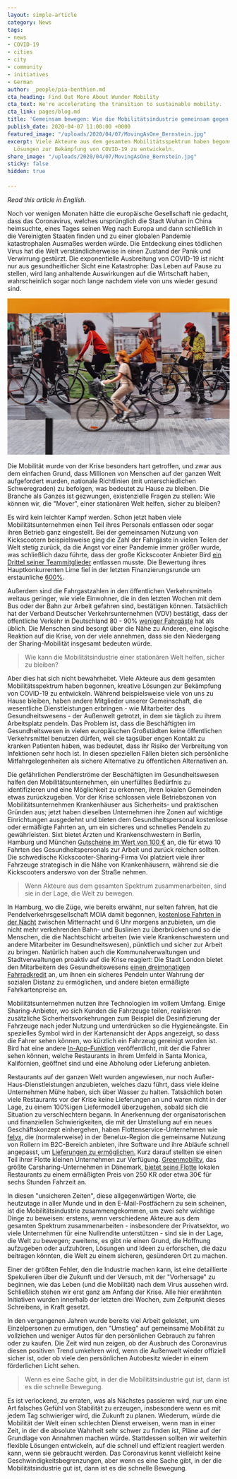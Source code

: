 ```yaml
---
layout: simple-article
category: News
tags:
- news
- COVID-19
- cities
- city
- community
- initiatives
- German
author: _people/pia-benthien.md
cta_heading: Find Out More About Wunder Mobility
cta_text: We're accelerating the transition to sustainable mobility.
cta_link: pages/blog.md
title: 'Gemeinsam bewegen: Wie die Mobilitätsindustrie gemeinsam gegen COVID-19 kämpft'
publish_date: 2020-04-07 11:00:00 +0000
featured_image: "/uploads/2020/04/07/MovingAsOne_Bernstein.jpg"
excerpt: Viele Akteure aus dem gesamten Mobilitätsspektrum haben begonnen, kreative
  Lösungen zur Bekämpfung von COVID-19 zu entwickeln.
share_image: "/uploads/2020/04/07/MovingAsOne_Bernstein.jpg"
sticky: false
hidden: true

---
```

_Read this article in English._

Noch vor wenigen Monaten hätte die europäische Gesellschaft nie gedacht, dass das Coronavirus, welches ursprünglich die Stadt Wuhan in China heimsuchte, eines Tages seinen Weg nach Europa und dann schließlich in die Vereinigten Staaten finden und zu einer globalen Pandemie katastrophalen Ausmaßes werden würde. Die Entdeckung eines tödlichen Virus hat die Welt verständlicherweise in einen Zustand der Panik und Verwirrung gestürzt. Die exponentielle Ausbreitung von COVID-19 ist nicht nur aus gesundheitlicher Sicht eine Katastrophe: Das Leben auf Pause zu stellen, wird lang anhaltende Auswirkungen auf die Wirtschaft haben, wahrscheinlich sogar noch lange nachdem viele von uns wieder gesund sind.

![](/uploads/2020/04/07/MovingAsOne_body.jpg)

Die Mobilität wurde von der Krise besonders hart getroffen, und zwar aus dem einfachen Grund, dass Millionen von Menschen auf der ganzen Welt aufgefordert wurden, nationale Richtlinien (mit unterschiedlichen Schweregraden) zu befolgen, was bedeutet zu Hause zu bleiben. Die Branche als Ganzes ist gezwungen, existenzielle Fragen zu stellen: Wie können wir, die "Mover", einer stationären Welt helfen, sicher zu bleiben?

Es wird kein leichter Kampf werden. Schon jetzt haben viele Mobilitätsunternehmen einen Teil ihres Personals entlassen oder sogar ihren Betrieb ganz eingestellt. Bei der gemeinsamen Nutzung von Kickscootern beispielsweise ging die Zahl der Fahrgäste in vielen Teilen der Welt stetig zurück, da die Angst vor einer Pandemie immer größer wurde, was schließlich dazu führte, dass der große Kickscooter Anbieter Bird [ein Drittel seiner Teammitglieder](https://www.theverge.com/2020/3/27/21197377/bird-scooter-layoff-staff-coronavirus-shutdown-sales-drop "Bird lays off nearly a third of its staff") entlassen musste. Die Bewertung ihres Hauptkonkurrenten Lime fiel in der letzten Finanzierungsrunde um erstaunliche [600%](https://www.theinformation.com/articles/limes-valuation-may-fall-80-in-emergency-fundraising).

Außerdem sind die Fahrgastzahlen in den öffentlichen Verkehrsmitteln weitaus geringer, wie viele Einwohner, die in den letzten Wochen mit dem Bus oder der Bahn zur Arbeit gefahren sind, bestätigen können. Tatsächlich hat der Verband Deutscher Verkehrsunternehmen (VDV) bestätigt, dass der öffentliche Verkehr in Deutschland 80 - 90% [weniger Fahrgäste](https://www.spiegel.de/wirtschaft/coronakrise-verkehrsbetrieben-brechen-umsaetze-weg-a-b5d4fd8a-6732-4259-bb37-9e2a850dd9d9) hat als üblich. Die Menschen sind besorgt über die Nähe zu Anderen, eine logische Reaktion auf die Krise, von der viele annehmen, dass sie den Niedergang der Sharing-Mobilität insgesamt bedeuten würde.

> Wie kann die Mobilitätsindustrie einer stationären Welt helfen, sicher zu bleiben?

Aber dies hat sich nicht bewahrheitet. Viele Akteure aus dem gesamten Mobilitätsspektrum haben begonnen, kreative Lösungen zur Bekämpfung von COVID-19 zu entwickeln. Während beispielsweise viele von uns zu Hause bleiben, haben andere Mitglieder unserer Gemeinschaft, die wesentliche Dienstleistungen erbringen - wie Mitarbeiter des Gesundheitswesens - der Außenwelt getrotzt, in dem sie täglich zu ihrem Arbeitsplatz pendeln. Das Problem ist, dass die Beschäftigten im Gesundheitswesen in vielen europäischen Großstädten keine öffentlichen Verkehrsmittel benutzen dürfen, weil sie tagsüber engen Kontakt zu kranken Patienten haben, was bedeutet, dass ihr Risiko der Verbreitung von Infektionen sehr hoch ist. In diesen speziellen Fällen bieten sich persönliche Mitfahrgelegenheiten als sichere Alternative zu öffentlichen Alternativen an.

Die gefährlichen Pendlerströme der Beschäftigten im Gesundheitswesen halfen den Mobilitätsunternehmen, ein unerfülltes Bedürfnis zu identifizieren und eine Möglichkeit zu erkennen, ihren lokalen Gemeinden etwas zurückzugeben. Vor der Krise schlossen viele Betriebszonen von Mobilitätsunternehmen Krankenhäuser aus Sicherheits- und praktischen Gründen aus; jetzt haben dieselben Unternehmen ihre Zonen auf wichtige Einrichtungen ausgedehnt und bieten dem Gesundheitspersonal kostenlose oder ermäßigte Fahrten an, um ein sicheres und schnelles Pendeln zu gewährleisten. Sixt bietet Ärzten und Krankenschwestern in Berlin, Hamburg und München [Gutscheine im Wert von 100 €](https://www.onvista.de/news/sixt-ermoeglicht-aerzten-und-pflegepersonal-der-staedtischen-und-staatlichen-kliniken-kostenlosen-zugang-zu-carsharing-fahrzeugen-340085539) an, die für etwa 10 Fahrten des Gesundheitspersonals zur Arbeit und zurück reichen sollten. Die schwedische Kickscooter-Sharing-Firma Voi platziert viele ihrer Fahrzeuge strategisch in die Nähe von Krankenhäusern, während sie die Kickscooters anderswo von der Straße nehmen.

> Wenn Akteure aus dem gesamten Spektrum zusammenarbeiten, sind sie in der Lage, die Welt zu bewegen.

In Hamburg, wo die Züge, wie bereits erwähnt, nur selten fahren, hat die Pendelverkehrsgesellschaft MOIA damit begonnen, [kostenlose Fahrten in der Nacht](https://www.hamburg.de/pressearchiv-fhh/13768850/2020-03-29-bwvi-bus-und-bahn/) zwischen Mitternacht und 6 Uhr morgens anzubieten, um die nicht mehr verkehrenden Bahn- und Buslinien zu überbrücken und so die Menschen, die die Nachtschicht arbeiten (wie viele Krankenschwestern und andere Mitarbeiter im Gesundheitswesen), pünktlich und sicher zur Arbeit zu bringen. Natürlich haben auch die Kommunalverwaltungen und Stadtverwaltungen proaktiv auf die Krise reagiert: Die Stadt London bietet den Mitarbeitern des Gesundheitswesens [einen dreimonatigen Fahrradkredit](https://www.theverge.com/2020/3/30/21199401/london-health-workers-ebike-free-loan-public-transport-coronavirus) an, um ihnen ein sicheres Pendeln unter Wahrung der sozialen Distanz zu ermöglichen, und andere bieten ermäßigte Fahrkartenpreise an.

Mobilitätsunternehmen nutzen ihre Technologien im vollem Umfang. Einige Sharing-Anbieter, wo sich Kunden die Fahrzeuge teilen, realisieren zusätzliche Sicherheitsvorkehrungen zum Beispiel die Desinfizierung der Fahrzeuge nach jeder Nutzung und unterdrücken so die Hygieneängste. Ein spezielles Symbol wird in der Kartenansicht der Apps angezeigt, so dass die Fahrer sehen können, wo kürzlich ein Fahrzeug gereinigt worden ist. Bird hat eine andere [In-App-Funktion](https://www.bird.co/blog/local-restaurants-serving-takeout-delivery-bird-app/) veröffentlicht, mit der die Fahrer sehen können, welche Restaurants in ihrem Umfeld in Santa Monica, Kalifornien, geöffnet sind und eine Abholung oder Lieferung anbieten.

Restaurants auf der ganzen Welt wurden angewiesen, nur noch Außer-Haus-Dienstleistungen anzubieten, welches dazu führt, dass viele kleine Unternehmen Mühe haben, sich über Wasser zu halten. Tatsächlich boten viele Restaurants vor der Krise keine Lieferungen an und waren nicht in der Lage, zu einem 100%igen Liefermodell überzugehen, sobald sich die Situation zu verschlechtern begann. In Anerkennung der organisatorischen und finanziellen Schwierigkeiten, die mit der Umstellung auf ein neues Geschäftskonzept einhergehen, haben Flottenservice-Unternehmen wie [felyx](https://felyx.com/), die (normalerweise) in der Benelux-Region die gemeinsame Nutzung von Rollern im B2C-Bereich anbieten, ihre Software und ihre Abläufe schnell angepasst, um [Lieferungen zu ermöglichen.](https://siliconcanals.com/news/startups/travel-mobility/lime-and-bird-pull-operations-in-europe-5-top-european-e-scooter-startups-tell-us-what-theyre-doing-to-combat-covid-19-outbreak/) Kurz darauf stellten sie einen Teil ihrer Flotte kleinen Unternehmen zur Verfügung. [Greenmobility](https://www.greenmobility.com/dk/en/), das größte Carsharing-Unternehmen in Dänemark, [bietet seine Flotte](https://www.greenmobility.com/dk/da/samarbejde-landingpage/takeaway-koersel/) lokalen Restaurants zu einem ermäßigten Preis von 250 KR oder etwa 30€ für sechs Stunden Fahrzeit an.

In diesen "unsicheren Zeiten", diese allgegenwärtigen Worte, die heutzutage in aller Munde und in den E-Mail-Postfächern zu sein scheinen, ist die Mobilitätsindustrie zusammengekommen, um zwei sehr wichtige Dinge zu beweisen: erstens, wenn verschiedene Akteure aus dem gesamten Spektrum zusammenarbeiten - insbesondere der Privatsektor, wo viele Unternehmen für eine Nullrendite unterstützen - sind sie in der Lage, die Welt zu bewegen; zweitens, es gibt nie einen Grund, die Hoffnung aufzugeben oder aufzuhören, Lösungen und Ideen zu erforschen, die dazu beitragen könnten, die Welt zu einem sicheren, gesünderen Ort zu machen.

Einer der größten Fehler, den die Industrie machen kann, ist eine detaillierte Spekulieren über die Zukunft und der Versuch, mit der "Vorhersage" zu beginnen, wie das Leben (und die Mobilität) nach dem Virus aussehen wird. Schließlich stehen wir erst ganz am Anfang der Krise. Alle hier erwähnten Initiativen wurden innerhalb der letzten drei Wochen, zum Zeitpunkt dieses Schreibens, in Kraft gesetzt.

In den vergangenen Jahren wurde bereits viel Arbeit geleistet, um Einzelpersonen zu ermutigen, den "Umstieg" auf gemeinsame Mobilität zu vollziehen und weniger Autos für den persönlichen Gebrauch zu fahren oder zu kaufen. Die Zeit wird nun zeigen, ob der Ausbruch des Coronavirus diesen positiven Trend umkehren wird, wenn die Außenwelt wieder offiziell sicher ist, oder ob viele den persönlichen Autobesitz wieder in einem förderlichen Licht sehen.

> Wenn es eine Sache gibt, in der die Mobilitätsindustrie gut ist, dann ist es die schnelle Bewegung.

Es ist verlockend, zu erraten, was als Nächstes passieren wird, nur um eine Art falsches Gefühl von Stabilität zu erzeugen, insbesondere wenn es mit jedem Tag schwieriger wird, die Zukunft zu planen. Wiederum, würde die Mobilität der Welt einen schlechten Dienst erweisen, wenn man in einer Zeit, in der die absolute Wahrheit sehr schwer zu finden ist, Pläne auf der Grundlage von Annahmen machen würde. Stattdessen sollten wir weiterhin flexible Lösungen entwickeln, auf die schnell und effizient reagiert werden kann, wenn sie gebraucht werden. Das Coronavirus kennt vielleicht keine Geschwindigkeitsbegrenzungen, aber wenn es eine Sache gibt, in der die Mobilitätsindustrie gut ist, dann ist es die schnelle Bewegung.